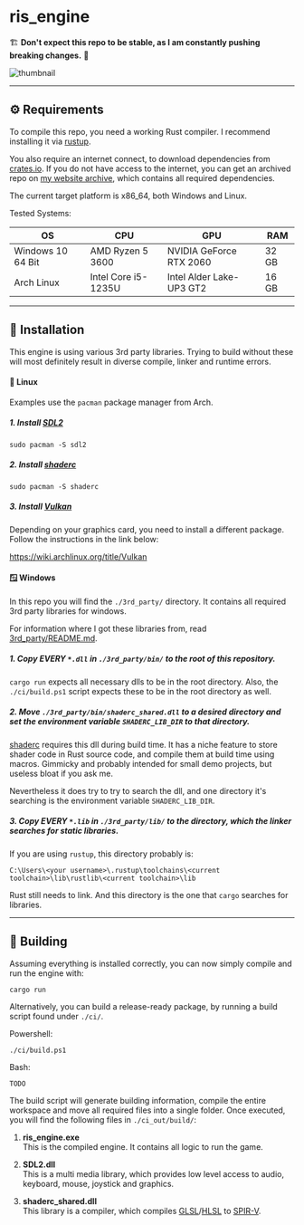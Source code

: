 # ris_engine

🏗️ **Don't expect this repo to be stable, as I am constantly pushing breaking changes.** 👷

![thumbnail](images/ris_engine_small.png "DALL·E: \"an expressive oil painting of an engine, burning is colourful pigments\"")

---

## ⚙️ Requirements

To compile this repo, you need a working Rust compiler. I recommend installing it via [rustup](https://www.rust-lang.org/tools/install).

You also require an internet connect, to download dependencies from [crates.io](https://crates.io/). If you do not have access to the internet, you can get an archived repo on [my website archive](https://www.rismosch.com/archive), which contains all required dependencies.

The current target platform is x86_64, both Windows and Linux.

Tested Systems:

| OS                | CPU                 | GPU                      | RAM   |
| ----------------- | ------------------- | ------------------------ | ----- |
| Windows 10 64 Bit | AMD Ryzen 5 3600    | NVIDIA GeForce RTX 2060  | 32 GB |
| Arch Linux        | Intel Core i5-1235U | Intel Alder Lake-UP3 GT2 | 16 GB |

---

## 🔧 Installation

This engine is using various 3rd party libraries. Trying to build without these will most definitely result in diverse compile, linker and runtime errors.

#### 🐧 Linux

Examples use the `pacman` package manager from Arch.

##### 1. Install [SDL2](https://archlinux.org/packages/extra/x86_64/sdl2/)

    sudo pacman -S sdl2

##### 2. Install [shaderc](https://archlinux.org/packages/extra/x86_64/shaderc/)

    sudo pacman -S shaderc

##### 3. Install [Vulkan](https://wiki.archlinux.org/title/Vulkan)

Depending on your graphics card, you need to install a different package. Follow the instructions in the link below:

https://wiki.archlinux.org/title/Vulkan

#### 🪟 Windows

In this repo you will find the   `./3rd_party/` directory. It contains all required 3rd party libraries for windows.

For information where I got these libraries from, read [3rd_party/README.md](3rd_party/README.md). 

##### 1. Copy _EVERY_ `*.dll` in `./3rd_party/bin/` to the root of this repository.

`cargo run` expects all necessary dlls to be in the root directory. Also, the `./ci/build.ps1` script expects these to be in the root directory as well.

##### 2. Move `./3rd_party/bin/shaderc_shared.dll` to a desired directory and set the environment variable `SHADERC_LIB_DIR` to that directory.

[shaderc](https://crates.io/crates/shaderc) requires this dll during build time. It has a niche feature to store shader code in Rust source code, and compile them at build time using macros. Gimmicky and probably intended for small demo projects, but useless bloat if you ask me.

Nevertheless it does try to try to search the dll, and one directory it's searching is the environment variable `SHADERC_LIB_DIR`. 

##### 3. Copy _EVERY_ `*.lib` in `./3rd_party/lib/` to the directory, which the linker searches for static libraries.

If you are using `rustup`, this directory probably is:

    C:\Users\<your username>\.rustup\toolchains\<current toolchain>\lib\rustlib\<current toolchain>\lib

Rust still needs to link. And this directory is the one that `cargo` searches for libraries.

---

## 🔨 Building

Assuming everything is installed correctly, you can now simply compile and run the engine with:

    cargo run

Alternatively, you can build a release-ready package, by running a build script found under `./ci/`.

Powershell:

    ./ci/build.ps1

Bash:

    TODO

The build script will generate building information, compile the entire workspace and move all required files into a single folder. Once executed, you will find the following files in `./ci_out/build/`:

1. **ris_engine.exe**  
   This is the compiled engine. It contains all logic to run the game.

2. **SDL2.dll**  
   This is a multi media library, which provides low level access to audio, keyboard, mouse, joystick and graphics.

3. **shaderc_shared.dll**  
   This library is a compiler, which compiles [GLSL](https://www.khronos.org/opengl/wiki/Core_Language_(GLSL))/[HLSL](https://learn.microsoft.com/en-us/windows/win32/direct3dhlsl/dx-graphics-hlsl) to [SPIR-V](https://www.khronos.org/spir/).
